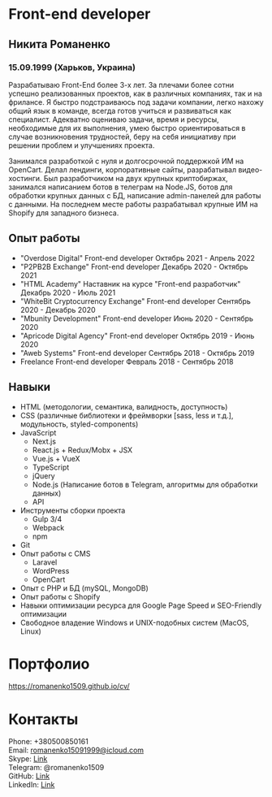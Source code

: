 Front-end developer
===================

Никита Романенко
----------------

### 15.09.1999 (Харьков, Украина)

Разрабатываю Front-End более 3-х лет. За плечами более сотни успешно реализованных проектов, как в различных компаниях, так и на фрилансе. Я быстро подстраиваюсь под задачи компании, легко нахожу общий язык в команде, всегда готов учиться и развиваться как специалист. Адекватно оцениваю задачи, время и ресурсы, необходимые для их выполнения, умею быстро ориентироваться в случае возникновения трудностей, беру на себя инициативу при решении проблем и улучшениях проекта.

Занимался разработкой с нуля и долгосрочной поддержкой ИМ на OpenCart. Делал лендинги, корпоративные сайты, разрабатывал видео-хостинги. Был разработчиком на двух крупных криптобиржах, занимался написанием ботов в телеграм на Node.JS, ботов для обработки крупных данных с БД, написание admin-панелей для работы с данными. На последнем месте работы разрабатывал крупные ИМ на Shopify для западного бизнеса.



Опыт работы
---------------

-   "Overdose Digital"
    Front-end developer
    Октябрь 2021 - Апрель 2022
-   "P2PB2B Exchange"
    Front-end developer
    Декабрь 2020 - Октябрь 2021
-   "HTML Academy"
    Наставник на курсе "Front-end разработчик"
    Декабрь 2020 - Июль 2021
-   "WhiteBit Cryptocurrency Exchange"
    Front-end developer
    Сентябрь 2020 - Декабрь 2020
-   "Mbunity Development"
    Front-end developer
    Июнь 2020 - Сентябрь 2020
-   "Apricode Digital Agency"
    Front-end developer
    Октябрь 2019 - Июнь 2020
-   "Aweb Systems"
    Front-end developer
    Сентябрь 2018 - Октябрь 2019
-   Freelance
    Front-end developer
    Февраль 2018 - Сентябрь 2018

Навыки
------

-   HTML (методологии, семантика, валидность, доступность)
-   CSS (различные библиотеки и фреймворки [sass, less и т.д.], модульность, styled-components)
-   JavaScript
    - Next.js
    - React.js + Redux/Mobx + JSX
    - Vue.js + VueX
    - TypeScript
    - jQuery
    - Node.js (Написание ботов в Telegram, алгоритмы для обработки данных)
    - API
-   Инструменты сборки проекта
    -   Gulp 3/4
    -   Webpack
    -   npm
-   Git
-   Опыт работы с CMS
    -   Laravel
    -   WordPress
    -   OpenCart
-   Опыт с PHP и БД (mySQL, MongoDB)
-   Опыт работы с Shopify
-   Навыки оптимизации ресурса для Google Page Speed и SEO-Friendly оптимизации
-   Свободное владение Windows и UNIX-подобных систем (MacOS, Linux)

# Портфолио
https://romanenko1509.github.io/cv/
# Контакты

Phone: +380500850161  
Email: romanenko15091999@icloud.com  
Skype: [Link](https://join.skype.com/invite/fAhLX2Kuntxu)  
Telegram: @romanenko1509  
GitHub: [Link](https://github.com/romanenko1509)  
LinkedIn: [Link](https://www.linkedin.com/in/romanenko1509/)  

